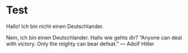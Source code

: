 Test
====

Hallo! Ich bin nicht einen Deutschlander.

Nein, ich bin einen Deutschlander. Hallo wie gehts dir?
“Anyone can deal with victory. Only the mighty can bear defeat.” 
― Adolf Hitler


